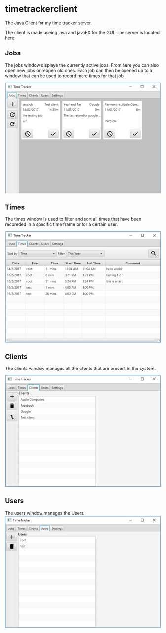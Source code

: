 # timetrackerclient
The Java Client for my time tracker server.

The client is made useing java and javaFX for the GUI. The server is located [here](https://github.com/kelvinmeyer/time-tracker-server)

## Jobs
The jobs window displaye the currently active jobs. From here you can also open new jobs or reopen old ones. Each job can then be opened up to a window that can be used to record more times for that job.

![alt text](https://github.com/kelvinmeyer/timetrackerclient/blob/master/readme%20img/jobs.PNG "Jobs Window")

## Times
The times window is used to filter and sort all times that have been recoreded in a specific time frame or for a certain user.

![alt text](https://github.com/kelvinmeyer/timetrackerclient/blob/master/readme%20img/times.PNG "Times Window")

## Clients
The clients window manages all the clients that are present in the system.

![alt text](https://github.com/kelvinmeyer/timetrackerclient/blob/master/readme%20img/Clients.PNG "Clients Window")

## Users
The users window manages the Users.
![alt text](https://github.com/kelvinmeyer/timetrackerclient/blob/master/readme%20img/Users.PNG "Users Window")
